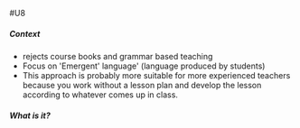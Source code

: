 #U8 
##### Context
- rejects course books and grammar based teaching
- Focus on 'Emergent' language' (language produced by students)
- This approach is probably more suitable for more experienced teachers because you work without a lesson plan and develop the lesson according to whatever comes up in class.
##### What is it?